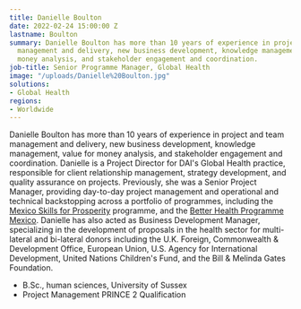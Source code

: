```yaml
---
title: Danielle Boulton
date: 2022-02-24 15:00:00 Z
lastname: Boulton
summary: Danielle Boulton has more than 10 years of experience in project and team
  management and delivery, new business development, knowledge management, value for
  money analysis, and stakeholder engagement and coordination.
job-title: Senior Programme Manager, Global Health
image: "/uploads/Danielle%20Boulton.jpg"
solutions:
- Global Health
regions:
- Worldwide
---
```


Danielle Boulton has more than 10 years of experience in project and team management and delivery, new business development, knowledge management, value for money analysis, and stakeholder engagement and coordination. Danielle is a Project Director for DAI's Global Health practice, responsible for client relationship management, strategy development, and quality assurance on projects. Previously, she was a Senior Project Manager, providing day-to-day project management and operational and technical backstopping across a portfolio of programmes, including the [Mexico Skills for Prosperity](https://www.dai.com/our-work/projects/mexico-skills-for-prosperity-mexico-s4pm) programme, and the [Better Health Programme Mexico](https://www.dai.com/our-work/projects/mexico-prosperity-fund-better-health-programme). Danielle has also acted as Business Development Manager, specializing in the development of proposals in the health sector for multi-lateral and bi-lateral donors including the U.K. Foreign, Commonwealth & Development Office, European Union, U.S. Agency for International Development, United Nations Children's Fund, and the Bill & Melinda Gates Foundation. 
 
* B.Sc., human sciences, University of Sussex       
* Project Management PRINCE 2 Qualification